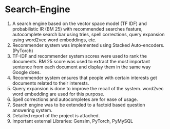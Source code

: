 # Search-Engine 
1) A search engine based on the vector space model (TF IDF) and probabilistic IR (BM 25) with recommended searches feature, autocomplete search bar using tries, spell corrections, query expansion using word2vec word embeddings, etc.
2) Recommender system was implemented using Stacked Auto-encoders. (PyTorch)
3) TF-IDF and recommender system scores were used to rank the documents. BM 25 score was used to extract the most important sentence from each document and display them in the same way Google does.
4) Recommender system ensures that people with certain interests get documents related to their interests.
5) Query expansion is done to improve the recall of the system. word2vec word embedding are used for this purpose.
6) Spell corrections and autocompletes are for ease of usage.
7) Search engine was to be extended to a factoid based question answering system.
8) Detailed report of the project is attached.
9) Important external Libraries: Gensim, PyTorch, PyMySQL 
